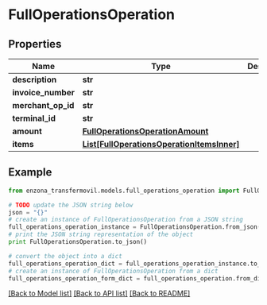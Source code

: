 # FullOperationsOperation


## Properties
Name | Type | Description | Notes
------------ | ------------- | ------------- | -------------
**description** | **str** |  | [optional] 
**invoice_number** | **str** |  | [optional] 
**merchant_op_id** | **str** |  | [optional] 
**terminal_id** | **str** |  | [optional] 
**amount** | [**FullOperationsOperationAmount**](FullOperationsOperationAmount.md) |  | [optional] 
**items** | [**List[FullOperationsOperationItemsInner]**](FullOperationsOperationItemsInner.md) |  | [optional] 

## Example

```python
from enzona_transfermovil.models.full_operations_operation import FullOperationsOperation

# TODO update the JSON string below
json = "{}"
# create an instance of FullOperationsOperation from a JSON string
full_operations_operation_instance = FullOperationsOperation.from_json(json)
# print the JSON string representation of the object
print FullOperationsOperation.to_json()

# convert the object into a dict
full_operations_operation_dict = full_operations_operation_instance.to_dict()
# create an instance of FullOperationsOperation from a dict
full_operations_operation_form_dict = full_operations_operation.from_dict(full_operations_operation_dict)
```
[[Back to Model list]](../README.md#documentation-for-models) [[Back to API list]](../README.md#documentation-for-api-endpoints) [[Back to README]](../README.md)


